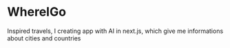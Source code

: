 # WhereIGo
Inspired travels, I creating app with AI in next.js, which give me informations about cities and countries
